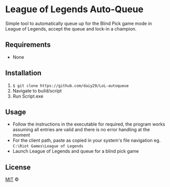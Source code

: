 # League of Legends Auto-Queue

Simple tool to automatically queue up for the Blind Pick game mode in League of Legends, accept the queue and lock-in a champion.

## Requirements

- None

## Installation

1. ```$ git clone https://github.com/daiy29/LoL-autoqueue```
2. Navigate to build/script
3. Run Script.exe

## Usage

- Follow the instructions in the executable for required, the program works assuming all entries are valid and there is no error handling at the moment
- For the client path, paste as copied in your system's file navigation 
  eg. ```C:\Riot Games\League of Legends```
- Launch League of Legends and queue for a blind pick game

## License

[MIT](LICENSE) ©
